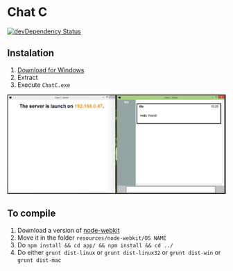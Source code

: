 # Chat C

[![devDependency Status](https://david-dm.org/cedced19/ChatC/dev-status.svg)](https://david-dm.org/cedced19/ChatC#info=devDependencies)

## Instalation

1. [Download for Windows](https://raw.githubusercontent.com/cedced19/ChatC/master/dist/ChatC.zip)
2. Extract
3. Execute `ChatC.exe`

![Demo](demo.png)

## To compile

1. Download a version of [node-webkit](https://github.com/rogerwang/node-webkit)
2. Move it in the folder `resources/node-webkit/OS NAME`
3. Do `npm install && cd app/ && npm install && cd ../`
4. Do either `grunt dist-linux` or `grunt dist-linux32` or `grunt dist-win` or `grunt dist-mac`